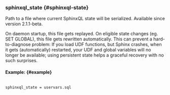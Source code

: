 ### sphinxql_state {#sphinxql-state}

Path to a file where current SphinxQL state will be serialized. Available since version 2.1.1-beta.

On daemon startup, this file gets replayed. On eligible state changes (eg. SET GLOBAL), this file gets rewritten automatically. This can prevent a hard-to-diagnose problem: If you load UDF functions, but Sphinx crashes, when it gets (automatically) restarted, your UDF and global variables will no longer be available; using persistent state helps a graceful recovery with no such surprises.

#### Example: {#example}

```

sphinxql_state = uservars.sql

```